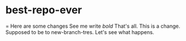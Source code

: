 # best-repo-ever
= Here are some changes
See me write *bold*
That's all.
This is a change. Supposed to be to new-branch-tres.
Let's see what happens.
